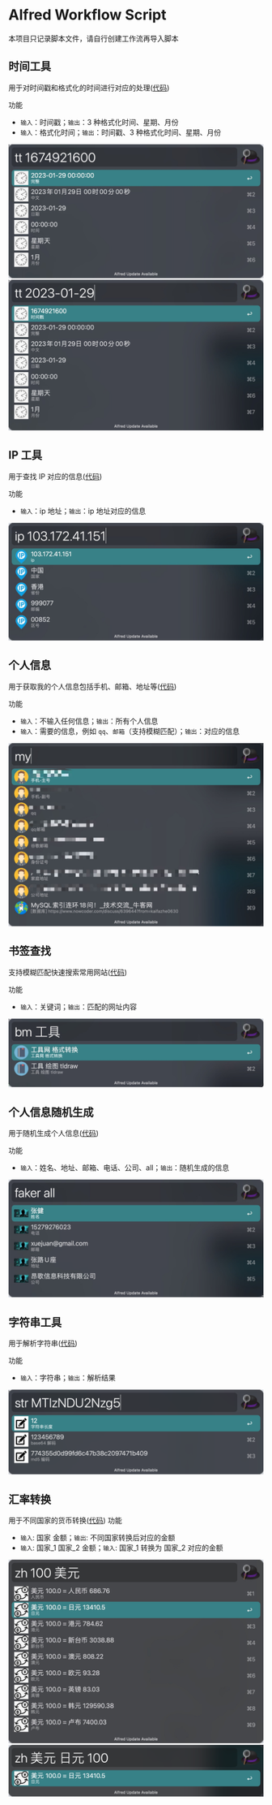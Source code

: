 # Alfred Workflow Script
本项目只记录脚本文件，请自行创建工作流再导入脚本
## 时间工具
用于对时间戳和格式化的时间进行对应的处理([代码](tools/time_tools.py))

功能
- `输入`：时间戳；`输出`：3 种格式化时间、星期、月份
- `输入`：格式化时间；`输出`：时间戳、3 种格式化时间、星期、月份

![时间工具](img/time.png)
![时间工具](img/time2.png)
## IP 工具
用于查找 IP 对应的信息([代码](tools/ip_tools.py))

功能
- `输入`：ip 地址；`输出`：ip 地址对应的信息

![IP 工具](img/ip.png)
## 个人信息
用于获取我的个人信息包括手机、邮箱、地址等([代码](info/my_info.py))

功能
- `输入`：不输入任何信息；`输出`：所有个人信息
- `输入`：需要的信息，例如 `qq`、`邮箱`（支持模糊匹配）；`输出`：对应的信息

![个人信息](img/my.png)
## 书签查找
支持模糊匹配快速搜索常用网站([代码](info/my_bookmarks.py))

功能
- `输入`：关键词；`输出`：匹配的网址内容

![个人信息](img/bookmark.png)
## 个人信息随机生成
用于随机生成个人信息([代码](tools/faker_tools.py))

功能
- `输入`：姓名、地址、邮箱、电话、公司、all；`输出`：随机生成的信息

![随机生成](img/faker.png)
## 字符串工具
用于解析字符串([代码](tools/string_tools.py))

功能
- `输入`：字符串；`输出`：解析结果

![随机生成](img/str.png)
## 汇率转换
用于不同国家的货币转换([代码](tools/exchange_rate_tools.py))
功能
- `输入`: 国家 金额；`输出`: 不同国家转换后对应的金额
- `输入`: 国家_1 国家_2 金额；`输入`: 国家_1 转换为 国家_2 对应的金额

![汇率转换](img/exchange_rate.png)
![汇率转换](img/exchange_rate2.png)